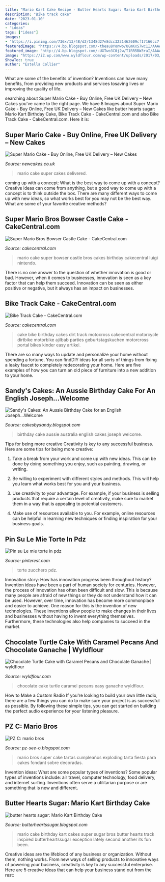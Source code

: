 ```yaml
---
title: "Mario Kart Cake Recipe - Butter Hearts Sugar: Mario Kart Birthday Cake"
description: "Bike track cake"
date: "2023-01-10"
categories:
- "ideas"
tags: ["ideas"]
images:
- "https://i.pinimg.com/736x/13/48/d2/1348d27e8dcc3231462609cf17166cc7.jpg"
featuredImage: "https://4.bp.blogspot.com/-theau8Yonwo/UGmKxS7wc1I/AAAAAAAAELY/RiZC50K5iIE/s1600/mario-kart-track-birthday-cake..2.jpg"
featured_image: "http://4.bp.blogspot.com/-UXTwo3C0j2w/T1RR5BW3raI/AAAAAAAAEjM/ILRoux1HjJs/s1600/IMG_5208.JPG"
image: "https://i2.wp.com/www.wyldflour.com/wp-content/uploads/2017/03/Chocolate-Turtle-Cake-3.jpg"
ShowToc: true
author: "Estella Collier"
---
```



What are some of the benefits of invention?
Inventions can have many benefits, from providing new products and services tosaving lives or improving the quality of life.

	

		
searching about Super Mario Cake - Buy Online, Free UK Delivery – New Cakes you've came to the right page. We have 8 Images about Super Mario Cake - Buy Online, Free UK Delivery – New Cakes like butter hearts sugar: Mario Kart Birthday Cake, Bike Track Cake - CakeCentral.com and also Bike Track Cake - CakeCentral.com. Here it is:
		
    
## Super Mario Cake - Buy Online, Free UK Delivery – New Cakes

<img loading=lazy src="https://cdn.shopify.com/s/files/1/1654/3617/products/mario1-2_1024x1024.jpg?v=1579754153" onerror="this.onerror=null;this.src='https://tse3.mm.bing.net/th?id=OIP.JVG9VT7izlzPT9mM9EiKZQHaHa&amp;pid=15.1';" alt="Super Mario Cake - Buy Online, Free UK Delivery – New Cakes">

_Source: newcakes.co.uk_

>mario cake super cakes delivered. 

	

coming up with a concept: What is the best way to come up with a concept?
Creative ideas can come from anything, but a good way to come up with a concept is to think outside the box. There are many different ways to come up with new ideas, so what works best for you may not be the best way. What are some of your favorite creative methods?

    
## Super Mario Bros Bowser Castle Cake - CakeCentral.com

<img loading=lazy src="https://cdn001.cakecentral.com/gallery/2015/03/900_783804MQzv_super-mario-bros-bowser-castle-cake.jpg" onerror="this.onerror=null;this.src='https://tse2.mm.bing.net/th?id=OIP.o1zSi3jGVLoS-pDCFWFumwHaJ4&amp;pid=15.1';" alt="Super Mario Bros Bowser Castle Cake - CakeCentral.com">

_Source: cakecentral.com_

>mario cake super bowser castle bros cakes birthday cakecentral luigi nintendo. 

	

There is no one answer to the question of whether innovation is good or bad. However, when it comes to businesses, innovation is seen as a key factor that can help them succeed. Innovation can be seen as either positive or negative, but it always has an impact on businesses.

    
## Bike Track Cake - CakeCentral.com

<img loading=lazy src="https://cdn001.cakecentral.com/gallery/2015/03/900_803194D7fr_bike-track-cake.jpg" onerror="this.onerror=null;this.src='https://tse3.mm.bing.net/th?id=OIP.zE96SVq_FqskeDOrRQHTOAHaLH&amp;pid=15.1';" alt="Bike Track Cake - CakeCentral.com">

_Source: cakecentral.com_

>cake bike birthday cakes dirt track motocross cakecentral motorcycle dirtbike motorbike ajilbab parties geburtstagskuchen motorcross portal bikes kinder easy artikel. 

	

There are so many ways to update and personalize your home without spending a fortune. You can findDIY ideas for all sorts of things from fixing a leaky faucet to completely redecorating your home. Here are five examples of how you can turn an old piece of furniture into a new addition to your home.

    
## Sandy&#039;s Cakes: An Aussie Birthday Cake For An English Joseph...Welcome

<img loading=lazy src="http://4.bp.blogspot.com/-UXTwo3C0j2w/T1RR5BW3raI/AAAAAAAAEjM/ILRoux1HjJs/s1600/IMG_5208.JPG" onerror="this.onerror=null;this.src='https://tse2.mm.bing.net/th?id=OIP.db-IhsESsEvGa69ahyk1ZQHaLI&amp;pid=15.1';" alt="Sandy&#039;s Cakes: An Aussie Birthday Cake for an English Joseph...Welcome">

_Source: cakesbysandy.blogspot.com_

>birthday cake aussie australia english cakes joseph welcome. 

	

Tips for being more creative
Creativity is key to any successful business. Here are some tips for being more creative:
1. Take a break from your work and come up with new ideas. This can be done by doing something you enjoy, such as painting, drawing, or writing.

2. Be willing to experiment with different styles and methods. This will help you learn what works best for you and your business.

3. Use creativity to your advantage. For example, if your business is selling products that require a certain level of creativity, make sure to market them in a way that is appealing to potential customers.

4. Make use of resources available to you. For example, online resources can be helpful in learning new techniques or finding inspiration for your business goals.


    
## Pin Su Le Mie Torte In Pdz

<img loading=lazy src="https://i.pinimg.com/736x/13/48/d2/1348d27e8dcc3231462609cf17166cc7.jpg" onerror="this.onerror=null;this.src='https://tse2.mm.bing.net/th?id=OIP.i7kq1cPes7Bwb6QJ2E1bLwHaJ3&amp;pid=15.1';" alt="Pin su Le mie torte in pdz">

_Source: pinterest.com_

>torte zucchero pdz. 

	

Innovation story: How has innovation progress been throughout history?
Invention ideas have been a part of human society for centuries. However, the process of innovation has often been difficult and slow. This is because many people are afraid of new things or they do not understand how it can be used. However, over time, innovation has become more commonplace and easier to achieve. One reason for this is the invention of new technologies. These inventions allow people to make changes in their lives and businesses without having to invent everything themselves. Furthermore, these technologies also help companies to succeed in the market.

    
## Chocolate Turtle Cake With Caramel Pecans And Chocolate Ganache | Wyldflour

<img loading=lazy src="https://i2.wp.com/www.wyldflour.com/wp-content/uploads/2017/03/Chocolate-Turtle-Cake-3.jpg" onerror="this.onerror=null;this.src='https://tse1.mm.bing.net/th?id=OIP.w6caoB6bZK-l1lvLpkIi5QHaLH&amp;pid=15.1';" alt="Chocolate Turtle Cake with Caramel Pecans and Chocolate Ganache | wyldflour">

_Source: wyldflour.com_

>chocolate cake turtle caramel pecans easy ganache wyldflour. 

	

How to Make a Custom Radio
If you're looking to build your own little radio, there are a few things you can do to make sure your project is as successful as possible. By following these simple tips, you can get started on building the perfect audio experience for your listening pleasure.

    
## PZ C: Mario Bros

<img loading=lazy src="https://4.bp.blogspot.com/-ToDUTmVmNwI/T-U_zOyckCI/AAAAAAAABl8/vd67URmSadw/s4000/Tarta+Super+Mario+Bros+-Super+Mario+Bros+exploding+cake+%252866%2529.jpg" onerror="this.onerror=null;this.src='https://tse3.mm.bing.net/th?id=OIP.MMtpag61Yxn7YfW1h_RPdQHaKd&amp;pid=15.1';" alt="PZ C: mario bros">

_Source: pz-see-o.blogspot.com_

>mario bros super cake tartas cumpleaños exploding tarta fiesta para cakes fondant sobre decoradas. 

	

Invention ideas: What are some popular types of inventions?
Some popular types of inventions include: air travel, computer technology, food delivery, and internet surfing. Inventions often serve a utilitarian purpose or are something that is new and different.

    
## Butter Hearts Sugar: Mario Kart Birthday Cake

<img loading=lazy src="https://4.bp.blogspot.com/-theau8Yonwo/UGmKxS7wc1I/AAAAAAAAELY/RiZC50K5iIE/s1600/mario-kart-track-birthday-cake..2.jpg" onerror="this.onerror=null;this.src='https://tse3.mm.bing.net/th?id=OIP.z4QLpTGIlTobWhiWR3qQCQHaJ4&amp;pid=15.1';" alt="butter hearts sugar: Mario Kart Birthday Cake">

_Source: butterheartssugar.blogspot.com_

>mario cake birthday kart cakes super sugar bros butter hearts track inspired butterheartssugar exception lately second another its fun been. 

	

Creative ideas are the lifeblood of any business or organization. Without them, nothing works. From new ways of selling products to innovative ways of powering your business, creativity is key to any successful enterprise. Here are 5 creative ideas that can help your business stand out from the rest:

